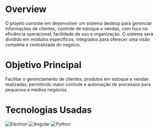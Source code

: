 # Overview

O projeto consiste em desenvolver um sistema desktop para gerenciar informações de clientes, controle de estoque e vendas, com foco na eficiência operacional, facilidade de uso e organização. O sistema será dividido em módulos específicos, integrados para oferecer uma visão completa e centralizada do negócio.

# Objetivo Principal

Facilitar o gerenciamento de clientes, produtos em estoque e vendas realizadas, permitindo maior controle e automação de processos para pequenos e médios negócios.

# Tecnologias Usadas

![Electron](https://img.shields.io/badge/Electron-%23989898.svg?style=for-the-badge&logo=Electron&logoColor=white) ![Angular](https://img.shields.io/badge/Angular-%23DD0031.svg?style=for-the-badge&logo=Angular&logoColor=white) ![Python](https://img.shields.io/badge/Python-%233776AB.svg?style=for-the-badge&logo=Python&logoColor=white)
